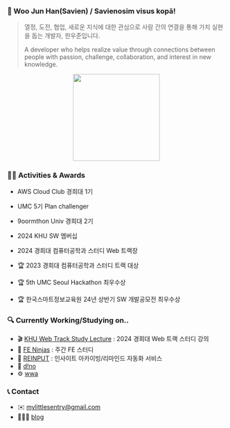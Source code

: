 ### 👋 Woo Jun Han(Savien) / Savienosim visus kopā!
> 열정, 도전, 협업, 새로운 지식에 대한 관심으로 사람 간의 연결을 통해 가치 실현을 돕는 개발자, 한우준입니다.
>
> A developer who helps realize value through connections between people with passion, challenge, collaboration, and interest in new knowledge.

<div align="center">
<a href="https://github.com/anuraghazra/github-readme-stats">
  <img height=200 align="center" src="https://github-readme-stats.vercel.app/api?username=MrMirror21" />
</a>
</div>

### 🏃🏻 Activities & Awards
- AWS Cloud Club 경희대 1기
- UMC 5기 Plan challenger
- 9oormthon Univ 경희대 2기
- 2024 KHU SW 멤버십
- 2024 경희대 컴퓨터공학과 스터디 Web 트랙장
  
- 🏆 2023 경희대 컴퓨터공학과 스터디 트랙 대상
- 🏆 5th UMC Seoul Hackathon 최우수상
- 🏆 한국스마트정보교육원 24년 상반기 SW 개발공모전 최우수상

### 🔍 Currently Working/Studying on..
- 🎬 [KHU Web Track Study Lecture](https://youtube.com/playlist?list=PLob9VEo4J4xlxmgWMRe1ixty1Bsv_xbLd) : 2024 경희대 Web 트랙 스터디 강의
- 🥷 [FE Ninjas](https://github.com/FE-ninjas) : 주간 FE 스터디
- 🔖 [REINPUT](https://github.com/9oormthon-univ/2024_BEOTKKOTTHON_TEAM_24_FE) : 인사이트 아카이빙/리마인드 자동화 서비스
- 🎨 [d!no](https://github.com/2024-dino) 
- ⚙️ [wwa](https://github.com/Team-inglo)
### 📞 Contact
- ✉️ mylittlesentry@gmail.com
- 🧑🏻‍💻 [blog](https://velog.io/@mrmirror21/posts)
<!--
**MrMirror21/MrMirror21** is a ✨ _special_ ✨ repository because its `README.md` (this file) appears on your GitHub profile.

Here are some ideas to get you started:

- 🔭 I’m currently working on ...
- 🌱 I’m currently learning ...
- 👯 I’m looking to collaborate on ...
- 🤔 I’m looking for help with ...
- 💬 Ask me about ...
- 📫 How to reach me: ...
- 😄 Pronouns: ...
- ⚡ Fun fact: ...
-->
